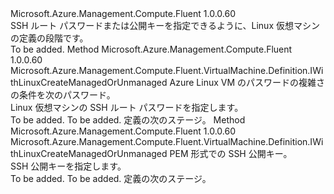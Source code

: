<Type Name="IWithLinuxRootPasswordOrPublicKeyManagedOrUnmanaged" FullName="Microsoft.Azure.Management.Compute.Fluent.VirtualMachine.Definition.IWithLinuxRootPasswordOrPublicKeyManagedOrUnmanaged">
  <TypeSignature Language="C#" Value="public interface IWithLinuxRootPasswordOrPublicKeyManagedOrUnmanaged" />
  <TypeSignature Language="ILAsm" Value=".class public interface auto ansi abstract IWithLinuxRootPasswordOrPublicKeyManagedOrUnmanaged" />
  <TypeSignature Language="DocId" Value="T:Microsoft.Azure.Management.Compute.Fluent.VirtualMachine.Definition.IWithLinuxRootPasswordOrPublicKeyManagedOrUnmanaged" />
  <TypeSignature Language="VB.NET" Value="Public Interface IWithLinuxRootPasswordOrPublicKeyManagedOrUnmanaged" />
  <TypeSignature Language="F#" Value="type IWithLinuxRootPasswordOrPublicKeyManagedOrUnmanaged = interface" />
  <AssemblyInfo>
    <AssemblyName>Microsoft.Azure.Management.Compute.Fluent</AssemblyName>
    <AssemblyVersion>1.0.0.60</AssemblyVersion>
  </AssemblyInfo>
  <Interfaces />
  <Docs>
    <summary>
            SSH ルート パスワードまたは公開キーを指定できるように、Linux 仮想マシンの定義の段階です。
            </summary>
    <remarks>To be added.</remarks>
  </Docs>
  <Members>
    <Member MemberName="WithRootPassword">
      <MemberSignature Language="C#" Value="public Microsoft.Azure.Management.Compute.Fluent.VirtualMachine.Definition.IWithLinuxCreateManagedOrUnmanaged WithRootPassword (string rootPassword);" />
      <MemberSignature Language="ILAsm" Value=".method public hidebysig newslot virtual instance class Microsoft.Azure.Management.Compute.Fluent.VirtualMachine.Definition.IWithLinuxCreateManagedOrUnmanaged WithRootPassword(string rootPassword) cil managed" />
      <MemberSignature Language="DocId" Value="M:Microsoft.Azure.Management.Compute.Fluent.VirtualMachine.Definition.IWithLinuxRootPasswordOrPublicKeyManagedOrUnmanaged.WithRootPassword(System.String)" />
      <MemberSignature Language="VB.NET" Value="Public Function WithRootPassword (rootPassword As String) As IWithLinuxCreateManagedOrUnmanaged" />
      <MemberSignature Language="F#" Value="abstract member WithRootPassword : string -&gt; Microsoft.Azure.Management.Compute.Fluent.VirtualMachine.Definition.IWithLinuxCreateManagedOrUnmanaged" Usage="iWithLinuxRootPasswordOrPublicKeyManagedOrUnmanaged.WithRootPassword rootPassword" />
      <MemberType>Method</MemberType>
      <AssemblyInfo>
        <AssemblyName>Microsoft.Azure.Management.Compute.Fluent</AssemblyName>
        <AssemblyVersion>1.0.0.60</AssemblyVersion>
      </AssemblyInfo>
      <ReturnValue>
        <ReturnType>Microsoft.Azure.Management.Compute.Fluent.VirtualMachine.Definition.IWithLinuxCreateManagedOrUnmanaged</ReturnType>
      </ReturnValue>
      <Parameters>
        <Parameter Name="rootPassword" Type="System.String" />
      </Parameters>
      <Docs>
        <param name="rootPassword">Azure Linux VM のパスワードの複雑さの条件を次のパスワード。</param>
        <summary>
            Linux 仮想マシンの SSH ルート パスワードを指定します。
            </summary>
        <returns>To be added.</returns>
        <remarks>To be added.</remarks>
        <return>定義の次のステージ。</return>
      </Docs>
    </Member>
    <Member MemberName="WithSsh">
      <MemberSignature Language="C#" Value="public Microsoft.Azure.Management.Compute.Fluent.VirtualMachine.Definition.IWithLinuxCreateManagedOrUnmanaged WithSsh (string publicKey);" />
      <MemberSignature Language="ILAsm" Value=".method public hidebysig newslot virtual instance class Microsoft.Azure.Management.Compute.Fluent.VirtualMachine.Definition.IWithLinuxCreateManagedOrUnmanaged WithSsh(string publicKey) cil managed" />
      <MemberSignature Language="DocId" Value="M:Microsoft.Azure.Management.Compute.Fluent.VirtualMachine.Definition.IWithLinuxRootPasswordOrPublicKeyManagedOrUnmanaged.WithSsh(System.String)" />
      <MemberSignature Language="VB.NET" Value="Public Function WithSsh (publicKey As String) As IWithLinuxCreateManagedOrUnmanaged" />
      <MemberSignature Language="F#" Value="abstract member WithSsh : string -&gt; Microsoft.Azure.Management.Compute.Fluent.VirtualMachine.Definition.IWithLinuxCreateManagedOrUnmanaged" Usage="iWithLinuxRootPasswordOrPublicKeyManagedOrUnmanaged.WithSsh publicKey" />
      <MemberType>Method</MemberType>
      <AssemblyInfo>
        <AssemblyName>Microsoft.Azure.Management.Compute.Fluent</AssemblyName>
        <AssemblyVersion>1.0.0.60</AssemblyVersion>
      </AssemblyInfo>
      <ReturnValue>
        <ReturnType>Microsoft.Azure.Management.Compute.Fluent.VirtualMachine.Definition.IWithLinuxCreateManagedOrUnmanaged</ReturnType>
      </ReturnValue>
      <Parameters>
        <Parameter Name="publicKey" Type="System.String" />
      </Parameters>
      <Docs>
        <param name="publicKey">PEM 形式での SSH 公開キー。</param>
        <summary>
            SSH 公開キーを指定します。
            </summary>
        <returns>To be added.</returns>
        <remarks>To be added.</remarks>
        <return>定義の次のステージ。</return>
      </Docs>
    </Member>
  </Members>
</Type>